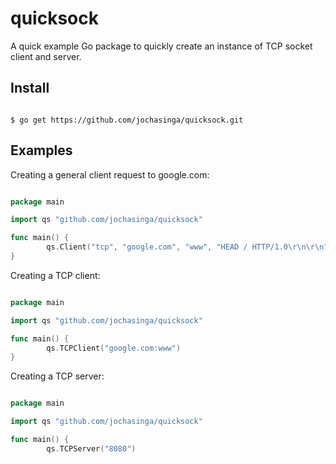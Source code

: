 quicksock
=========

A quick example Go package to quickly create an instance of TCP socket client and server.

Install
-------
```Shell

$ go get https://github.com/jochasinga/quicksock.git

```

Examples
--------

Creating a general client request to google.com:

```Go

package main

import qs "github.com/jochasinga/quicksock"

func main() {
        qs.Client("tcp", "google.com", "www", "HEAD / HTTP/1.0\r\n\r\n")
}

```

Creating a TCP client:

```Go

package main

import qs "github.com/jochasinga/quicksock"

func main() {
        qs.TCPClient("google.com:www")
}

```

Creating a TCP server:

```Go

package main

import qs "github.com/jochasinga/quicksock"

func main() {
        qs.TCPServer("8080")

```